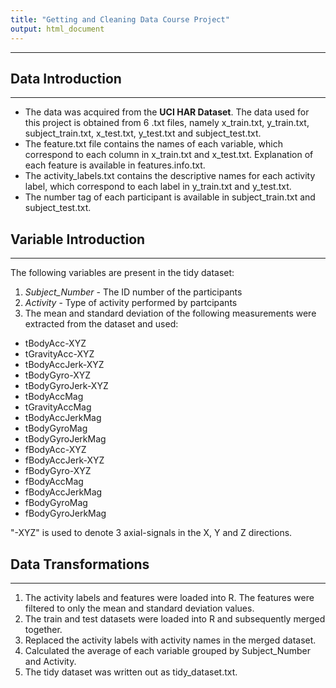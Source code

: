 ```yaml
---
title: "Getting and Cleaning Data Course Project"
output: html_document
---
```


***

## Data Introduction
***
* The data was acquired from the **UCI HAR Dataset**. The data used for this project is obtained from 6 .txt files, namely x_train.txt, y_train.txt, subject_train.txt, x_test.txt, y_test.txt and subject_test.txt.  
* The feature.txt file contains the names of each variable, which correspond to each column in x_train.txt and x_test.txt. Explanation of each feature is available in features.info.txt.  
* The activity_labels.txt contains the descriptive names for each activity label, which correspond to each label in y_train.txt and y_test.txt. 
* The number tag of each participant is available in subject_train.txt and subject_test.txt. 
  
## Variable Introduction
***
The following variables are present in the tidy dataset:  
1. *Subject_Number* - The ID number of the participants  
2. *Activity* - Type of activity performed by partcipants  
3. The mean and standard deviation of the following measurements were extracted from the dataset and used:  
    
* tBodyAcc-XYZ  
* tGravityAcc-XYZ  
* tBodyAccJerk-XYZ  
* tBodyGyro-XYZ  
* tBodyGyroJerk-XYZ  
* tBodyAccMag  
* tGravityAccMag  
* tBodyAccJerkMag  
* tBodyGyroMag  
* tBodyGyroJerkMag  
* fBodyAcc-XYZ  
* fBodyAccJerk-XYZ  
* fBodyGyro-XYZ  
* fBodyAccMag  
* fBodyAccJerkMag  
* fBodyGyroMag  
* fBodyGyroJerkMag  
  
"-XYZ" is used to denote 3 axial-signals in the X, Y and Z directions.  
  
## Data Transformations
***
1. The activity labels and features were loaded into R. The features were filtered to only the mean and standard deviation values.  
2. The train and test datasets were loaded into R and subsequently merged together.  
3. Replaced the activity labels with activity names in the merged dataset.  
4. Calculated the average of each variable grouped by Subject_Number and Activity.  
5. The tidy dataset was written out as tidy_dataset.txt.
